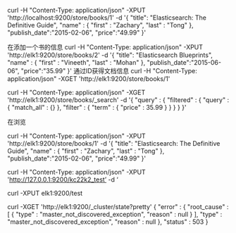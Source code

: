 
curl  -H "Content-Type: application/json"  -XPUT 'http://localhost:9200/store/books/1' -d '{
    "title": "Elasticsearch: The Definitive Guide",
    "name" : {
        "first" : "Zachary",
        "last" : "Tong"
    },
    "publish_date":"2015-02-06",
    "price":"49.99"
}'

在添加一个书的信息
curl  -H "Content-Type: application/json"  -XPUT 'http://elk1:9200/store/books/2' -d '{
"title": "Elasticsearch Blueprints",
    "name" : {
        "first" : "Vineeth",
        "last" : "Mohan"
    },
"publish_date":"2015-06-06",
"price":"35.99"
}'
通过ID获得文档信息
curl   -H "Content-Type: application/json"  -XGET 'http://elk1:9200/store/books/1'


curl  -H "Content-Type: application/json"  -XGET 'http://elk1:9200/store/books/_search' -d '{
"query" : {
    "filtered" : {
        "query" : {
            "match_all" : {}
            },
            "filter" : {
                "term" : {
                    "price" : 35.99
                }
            }
        }
    }
}'



在浏览






 curl -H "Content-Type: application/json"  -XPUT 'http://elk1:9200/store/books/1' -d '{
    "title": "Elasticsearch: The Definitive Guide",
    "name" : {
        "first" : "Zachary",
        "last" : "Tong"
    },
    "publish_date":"2015-02-06",
    "price":"49.99"
}'



curl -H "Content-Type: application/json" -XPUT 'http://127.0.0.1:9200/kc22k2_test’ -d ‘


curl -XPUT elk1:9200/test

curl -XGET 'http://elk1:9200/_cluster/state?pretty'
{
  "error" : {
    "root_cause" : [
      {
        "type" : "master_not_discovered_exception",
        "reason" : null
      }
    ],
    "type" : "master_not_discovered_exception",
    "reason" : null
  },
  "status" : 503
}


